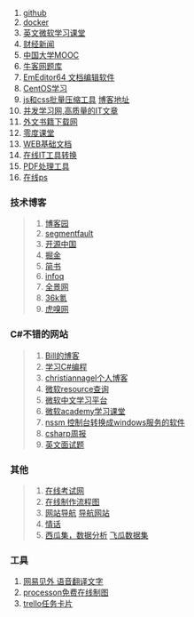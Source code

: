 1. [github](https://github.com/)
2. [docker](https://hub.docker.com/)
5. [英文微软学习课堂](https://dotnet.microsoft.com/learn/web)
6. [财经新闻](https://t.news.fx168.com/)
1. [中国大学MOOC](https://www.icourse163.org/)
1. [牛客网题库](https://www.nowcoder.com/ta/coding-interviews?page=)
1. [EmEditor64 文档编辑软件](https://zh-cn.emeditor.com/)
1. [CentOS学习](http://mirrors.ustc.edu.cn/help/centos.html)
1. [js和css批量压缩工具](https://pan.baidu.com/s/1mgwSTCW#list/path=%2F) [博客地址](https://blog.csdn.net/tp7309/article/details/9799559)
1. [并发学习网,高质量的IT文章](http://ifeve.com/)
1. [外文书籍下载网](https://www.pdfdrive.com/asp.net-core-books.html)
1. [零度课堂](https://www.xcode.me)
1. [WEB基础文档](https://developer.mozilla.org/zh-CN/docs/Learn)
1. [在线IT工具转换](http://tool.oschina.net/)
1. [PDF处理工具](https://www.ilovepdf.com/zh-cn/merge_pdf)
1. [在线ps](https://www.uupoop.com/)

### 技术博客
> 1. [博客园](https://www.cnblogs.com/)
> 2. [segmentfault](https://segmentfault.com)
> 3. [开源中国](https://www.oschina.net/)
> 4. [掘金](https://juejin.im/)
> 5. [简书](https://www.jianshu.com/)
> 6. [infoq](https://www.infoq.cn/)
> 1. [全景网](http://www.p5w.net)
> 1. [36k氪](https://36kr.com/)
> 1. [虎嗅网](https://www.huxiu.com/moment.html)

### C#不错的网站
> 1. [Bill的博客](http://thebillwagner.com/blog)
> 1. [学习C#编程](https://www.c-sharpcorner.com/technologies/csharp-programming)
> 1. [christiannagel个人博客](https://csharp.christiannagel.com/2019/04/03/choosing-the-right-asp-net-core-technology/)
> 1. [微软resource查询](https://referencesource.microsoft.com/)
> 1. [微软中文学习平台](https://docs.microsoft.com/zh-cn/)
> 1. [微软academy学习课堂](https://academy.microsoft.com/en-us/professional-program/)
> 1. [nssm 控制台转换成windows服务的软件](https://nssm.cc/)
> 1. [csharp周报](https://csharpdigest.net/)
> 1. [英文面试题](https://www.c-sharpcorner.com/UploadFile/puranindia/C-Sharp-interview-questions/)

### 其他
> 1. [在线考试网](https://www.examcoo.com)
> 1. [在线制作流程图](https://www.draw.io/)
> 1. [网站导航](https://dh.woshipm.com/)  [导航网站](http://www.gaoxiaosouluo.com/)
> 1. [情话](http://www.qinghua5.com/)
> 1. [西瓜集，数据分析](http://www.xiguaji.com/)  [飞瓜数据集](https://dy.feigua.cn/rank/tag/10/day/20191203.html)

### 工具
1. [网易见外 语音翻译文字](https://jianwai.netease.com/)
3. [processon免费在线制图](https://www.processon.com/)
4. [trello任务卡片](https://trello.com/)
